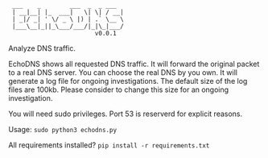 ```
 ___    _        ___  _  _ ___ 
 | __|__| |_  ___|   \| \| / __|
 | _|/ _| ' \/ _ \ |) | .` \__ \
 |___\__|_||_\___/___/|_|\_|___/
                        v0.0.1
```


Analyze DNS traffic. 

EchoDNS shows all requested DNS traffic. It will forward the original packet to a real DNS server. You can choose the real DNS by you own.
It will generate a log file for ongoing investigations. The default size of the log files are 100kb. Please consider to change this size for an ongoing investigation.

You will need sudo privileges. Port 53 is reserverd for explicit reasons.

Usage:
```sudo python3 echodns.py```

All requirements installed?
```pip install -r requirements.txt```
